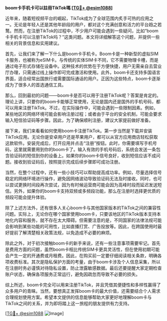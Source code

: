 **boom卡手机卡可以註冊TikTok嗎 [[TG💪+ @esim1088](https://t.me/s/esim1088)]**

近年来，随着短视频平台的崛起，TikTok成为了全球范围内炙手可热的应用之一。无论是年轻人还是其他年龄段的用户，都对这个充满创意和活力的平台趋之若鹜。然而，在注册TikTok的过程中，不少用户可能会遇到一些疑问，比如“boom卡手机卡可以注册TikTok吗？”这类问题。本文将详细解答这个问题，并提供一些相关的背景信息和实用建议。

首先，让我们来了解一下什么是boom卡手机卡。Boom卡是一种新型的虚拟SIM卡服务，也被称为eSIM卡。与传统的实体SIM卡不同，它不需要物理卡槽，而是通过电子形式存储在设备中。这种技术的优势在于方便快捷，用户无需亲自去营业厅办理，只需通过线上操作即可完成激活和使用。此外，boom卡还支持多国语言界面，适合经常出国旅行或需要国际通话的用户。正因为这些特点，boom卡逐渐成为了很多人的首选通信工具。

那么，回到最初的问题——boom卡是否可以用于注册TikTok呢？答案是肯定的。理论上讲，只要你的boom卡能够正常使用，无论是国内还是国外的手机号码，都可以用来注册TikTok。不过，在实际操作中，可能会遇到一些限制因素。例如，某些地区的网络环境可能会影响注册过程；或者由于平台的安全机制，可能会要求输入短信验证码等步骤。因此，为了确保顺利注册，建议大家提前做好准备。

接下来，我们来看看如何使用boom卡注册TikTok。第一步当然是下载并安装TikTok应用。无论你是安卓用户还是苹果用户，都可以从官方应用商店轻松获取这款软件。安装完成后，打开应用并点击“注册”按钮。此时，你需要填写手机号码，这里就需要用到你的boom卡了。输入有效的手机号码后，系统会发送一条包含验证码的短信到你的设备上。如果你的boom卡信号良好，收到短信应该不成问题。接收到验证码后，按照提示完成后续步骤即可成功注册。

当然，在整个过程中，还有一些小技巧可以帮助提高成功率。例如，尽量选择信号稳定的网络环境进行操作，避免因网络波动导致验证码无法及时接收。同时，也可以尝试更换时间段再次尝试，因为有时候运营商可能会因为高峰时段而延迟发送短信。另外，如果你的boom卡支持双频或多频段功能，那么在注册时选择更优质的频段可能会提升体验。

除了上述方法外，还有很多人关心boom卡与其他国家版本的TikTok之间的兼容性问题。实际上，无论你在哪个国家使用boom卡，只要该地区的TikTok版本支持本地化内容和服务，就不存在太大障碍。但需要注意的是，不同国家的法律法规可能会影响到某些功能的可用性，比如直播打赏、广告投放等。因此，在跨国使用时最好提前了解清楚相关政策法规，以免造成不必要的麻烦。

除此之外，对于初次接触boom卡的新手来说，还有一些注意事项需要牢记。首先是费用方面的问题，虽然boom卡相比传统SIM卡更具灵活性，但在使用初期可能会产生一定的开通费或月租费。因此，在购买前一定要仔细阅读相关条款，明确各项收费标准。其次是隐私保护方面的考量，由于boom卡涉及个人信息采集，所以在注册时务必谨慎对待隐私设置，防止泄露敏感数据。最后还要提醒大家定期检查账户状态，确保各项服务正常运行，避免因疏忽而导致不必要的损失。

综上所述，boom卡完全可以用来注册TikTok，并且凭借其便捷性和多样性赢得了众多用户的青睐。当然，要想真正发挥boom卡的最大价值，还需要结合个人需求合理规划使用方案。希望本文提供的信息能够帮助大家更好地理解boom卡与TikTok之间的关系，并为即将踏上这一旅程的朋友提供有力支持。

[[TG💪+ @esim1088](https://t.me/s/esim1088) ![Image](https://i.postimg.cc/4NQfJmqS/Snipaste-2025-05-13-00-14-12.png)]
